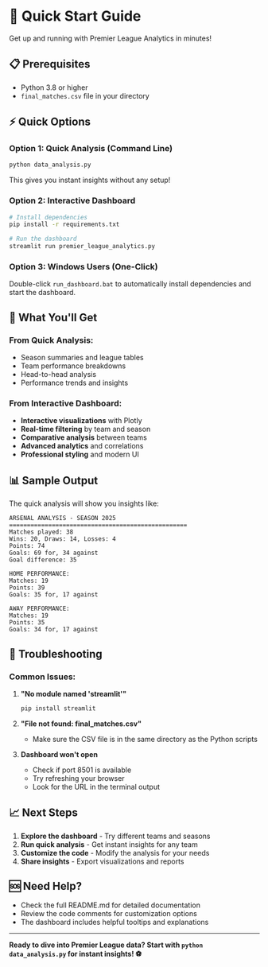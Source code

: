 # 🚀 Quick Start Guide

Get up and running with Premier League Analytics in minutes!

## 📋 Prerequisites

- Python 3.8 or higher
- `final_matches.csv` file in your directory

## ⚡ Quick Options

### Option 1: Quick Analysis (Command Line)
```bash
python data_analysis.py
```
This gives you instant insights without any setup!

### Option 2: Interactive Dashboard
```bash
# Install dependencies
pip install -r requirements.txt

# Run the dashboard
streamlit run premier_league_analytics.py
```

### Option 3: Windows Users (One-Click)
Double-click `run_dashboard.bat` to automatically install dependencies and start the dashboard.

## 🎯 What You'll Get

### From Quick Analysis:
- Season summaries and league tables
- Team performance breakdowns
- Head-to-head analysis
- Performance trends and insights

### From Interactive Dashboard:
- **Interactive visualizations** with Plotly
- **Real-time filtering** by team and season
- **Comparative analysis** between teams
- **Advanced analytics** and correlations
- **Professional styling** and modern UI

## 📊 Sample Output

The quick analysis will show you insights like:
```
ARSENAL ANALYSIS - SEASON 2025
==================================================
Matches played: 38
Wins: 20, Draws: 14, Losses: 4
Points: 74
Goals: 69 for, 34 against
Goal difference: 35

HOME PERFORMANCE:
Matches: 19
Points: 39
Goals: 35 for, 17 against

AWAY PERFORMANCE:
Matches: 19
Points: 35
Goals: 34 for, 17 against
```

## 🔧 Troubleshooting

### Common Issues:

1. **"No module named 'streamlit'"**
   ```bash
   pip install streamlit
   ```

2. **"File not found: final_matches.csv"**
   - Make sure the CSV file is in the same directory as the Python scripts

3. **Dashboard won't open**
   - Check if port 8501 is available
   - Try refreshing your browser
   - Look for the URL in the terminal output

## 📈 Next Steps

1. **Explore the dashboard** - Try different teams and seasons
2. **Run quick analysis** - Get instant insights for any team
3. **Customize the code** - Modify the analysis for your needs
4. **Share insights** - Export visualizations and reports

## 🆘 Need Help?

- Check the full README.md for detailed documentation
- Review the code comments for customization options
- The dashboard includes helpful tooltips and explanations

---

**Ready to dive into Premier League data? Start with `python data_analysis.py` for instant insights! ⚽** 